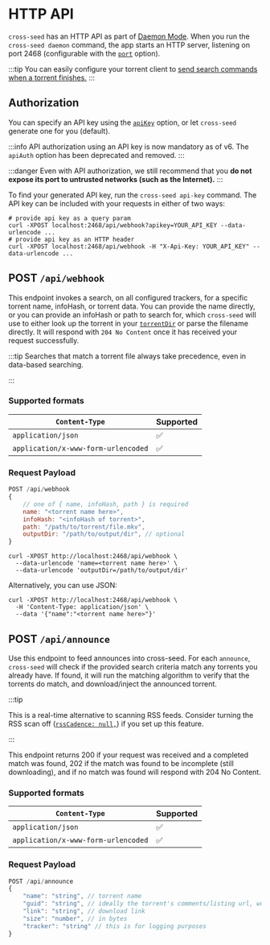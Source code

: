 # HTTP API

`cross-seed` has an HTTP API as part of [Daemon Mode](../basics/daemon.md). When
you run the `cross-seed daemon` command, the app starts an HTTP server, listening
on port 2468 (configurable with the [`port`](../basics/options#port) option).

:::tip
You can easily configure your torrent client to [send search commands when a torrent finishes.](../basics/daemon#set-up-automatic-searches-for-finished-downloads)
:::

## Authorization

You can specify an API key using the [`apiKey`](../basics/options.md#apikey) option, or let
`cross-seed` generate one for you (default).

:::info
API authorization using an API key is now mandatory as of v6. The `apiAuth` option has been
deprecated and removed.
:::

:::danger
Even with API authorization, we still recommend that you **do not expose its port to untrusted networks (such as the Internet).**
:::

To find your generated API key, run the `cross-seed api-key` command.
The API key can be included with your requests in either of two ways:

```shell
# provide api key as a query param
curl -XPOST localhost:2468/api/webhook?apikey=YOUR_API_KEY --data-urlencode ...
# provide api key as an HTTP header
curl -XPOST localhost:2468/api/webhook -H "X-Api-Key: YOUR_API_KEY" --data-urlencode ...
```

## POST `/api/webhook`

This endpoint invokes a search, on all configured trackers, for a specific
torrent name, infoHash, or torrent data. You can provide the name directly,
or you can provide an infoHash or path to search for, which `cross-seed` will
use to either look up the torrent in your [`torrentDir`](../basics/options#torrentdir) or parse the
filename directly. It will respond with `204 No Content` once it has received your
request successfully.

:::tip
Searches that match a torrent file always take precedence, even in data-based searching.

:::

### Supported formats

| `Content-Type`                      | Supported |
| ----------------------------------- | --------- |
| `application/json`                  | ✅        |
| `application/x-www-form-urlencoded` | ✅        |

### Request Payload

```js
POST /api/webhook
{
	// one of { name, infoHash, path } is required
	name: "<torrent name here>",
	infoHash: "<infoHash of torrent>",
	path: "/path/to/torrent/file.mkv",
	outputDir: "/path/to/output/dir", // optional
}
```

```shell script
curl -XPOST http://localhost:2468/api/webhook \
  --data-urlencode 'name=<torrent name here>' \
  --data-urlencode 'outputDir=/path/to/output/dir'
```

Alternatively, you can use JSON:

```shell script
curl -XPOST http://localhost:2468/api/webhook \
  -H 'Content-Type: application/json' \
  --data '{"name":"<torrent name here>"}'
```

## POST `/api/announce`

Use this endpoint to feed announces into cross-seed. For each `announce`,
`cross-seed` will check if the provided search criteria match any torrents you already
have. If found, it will run the matching algorithm to verify that the torrents
do match, and download/inject the announced torrent.

:::tip

This is a real-time alternative to scanning RSS feeds. Consider turning the RSS
scan off ([`rssCadence: null,`](../basics/options.md#rsscadence)) if you set up this feature.

:::

This endpoint returns 200 if your request was received and a completed match was found, 202 if the match was found to be incomplete (still downloading), and if
no match was found will respond with 204 No Content.

### Supported formats

| `Content-Type`                      | Supported |
| ----------------------------------- | --------- |
| `application/json`                  | ✅        |
| `application/x-www-form-urlencoded` | ✅        |

### Request Payload

```js
POST /api/announce
{
	"name": "string", // torrent name
	"guid": "string", // ideally the torrent's comments/listing url, would be for caching purposes
	"link": "string", // download link
	"size": "number", // in bytes
	"tracker": "string" // this is for logging purposes
}
```
